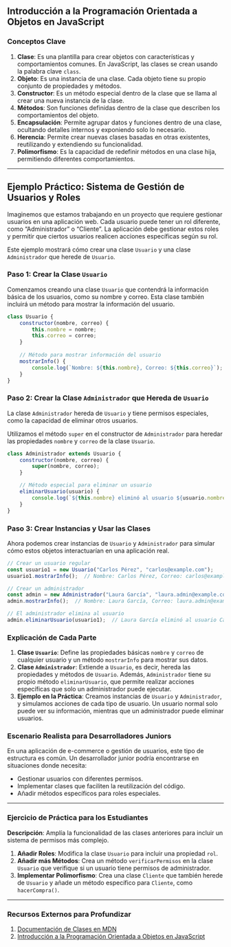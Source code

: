 ## Introducción a la Programación Orientada a Objetos en JavaScript

### Conceptos Clave

1. **Clase**: Es una plantilla para crear objetos con características y comportamientos comunes. En JavaScript, las clases se crean usando la palabra clave `class`.
2. **Objeto**: Es una instancia de una clase. Cada objeto tiene su propio conjunto de propiedades y métodos.
3. **Constructor**: Es un método especial dentro de la clase que se llama al crear una nueva instancia de la clase.
4. **Métodos**: Son funciones definidas dentro de la clase que describen los comportamientos del objeto.
5. **Encapsulación**: Permite agrupar datos y funciones dentro de una clase, ocultando detalles internos y exponiendo solo lo necesario.
6. **Herencia**: Permite crear nuevas clases basadas en otras existentes, reutilizando y extendiendo su funcionalidad.
7. **Polimorfismo**: Es la capacidad de redefinir métodos en una clase hija, permitiendo diferentes comportamientos.

---

## Ejemplo Práctico: Sistema de Gestión de Usuarios y Roles

Imaginemos que estamos trabajando en un proyecto que requiere gestionar usuarios en una aplicación web. Cada usuario puede tener un rol diferente, como “Administrador” o “Cliente”. La aplicación debe gestionar estos roles y permitir que ciertos usuarios realicen acciones específicas según su rol.

Este ejemplo mostrará cómo crear una clase `Usuario` y una clase `Administrador` que herede de `Usuario`.

### Paso 1: Crear la Clase `Usuario`

Comenzamos creando una clase `Usuario` que contendrá la información básica de los usuarios, como su nombre y correo. Esta clase también incluirá un método para mostrar la información del usuario.

```javascript
class Usuario {
    constructor(nombre, correo) {
        this.nombre = nombre;
        this.correo = correo;
    }
    
    // Método para mostrar información del usuario
    mostrarInfo() {
        console.log(`Nombre: ${this.nombre}, Correo: ${this.correo}`);
    }
}
```

### Paso 2: Crear la Clase `Administrador` que Hereda de `Usuario`

La clase `Administrador` hereda de `Usuario` y tiene permisos especiales, como la capacidad de eliminar otros usuarios. 

Utilizamos el método `super` en el constructor de `Administrador` para heredar las propiedades `nombre` y `correo` de la clase `Usuario`.

```javascript
class Administrador extends Usuario {
    constructor(nombre, correo) {
        super(nombre, correo);
    }

    // Método especial para eliminar un usuario
    eliminarUsuario(usuario) {
        console.log(`${this.nombre} eliminó al usuario ${usuario.nombre}`);
    }
}
```

### Paso 3: Crear Instancias y Usar las Clases

Ahora podemos crear instancias de `Usuario` y `Administrador` para simular cómo estos objetos interactuarían en una aplicación real.

```javascript
// Crear un usuario regular
const usuario1 = new Usuario("Carlos Pérez", "carlos@example.com");
usuario1.mostrarInfo();  // Nombre: Carlos Pérez, Correo: carlos@example.com

// Crear un administrador
const admin = new Administrador("Laura García", "laura.admin@example.com");
admin.mostrarInfo();  // Nombre: Laura García, Correo: laura.admin@example.com

// El administrador elimina al usuario
admin.eliminarUsuario(usuario1);  // Laura García eliminó al usuario Carlos Pérez
```

### Explicación de Cada Parte

1. **Clase `Usuario`**: Define las propiedades básicas `nombre` y `correo` de cualquier usuario y un método `mostrarInfo` para mostrar sus datos.
2. **Clase `Administrador`**: Extiende a `Usuario`, es decir, hereda las propiedades y métodos de `Usuario`. Además, `Administrador` tiene su propio método `eliminarUsuario`, que permite realizar acciones específicas que solo un administrador puede ejecutar.
3. **Ejemplo en la Práctica**: Creamos instancias de `Usuario` y `Administrador`, y simulamos acciones de cada tipo de usuario. Un usuario normal solo puede ver su información, mientras que un administrador puede eliminar usuarios.

### Escenario Realista para Desarrolladores Juniors

En una aplicación de e-commerce o gestión de usuarios, este tipo de estructura es común. Un desarrollador junior podría encontrarse en situaciones donde necesita:
- Gestionar usuarios con diferentes permisos.
- Implementar clases que faciliten la reutilización del código.
- Añadir métodos específicos para roles especiales.

---

### Ejercicio de Práctica para los Estudiantes

**Descripción**: Amplía la funcionalidad de las clases anteriores para incluir un sistema de permisos más complejo.

1. **Añadir Roles**: Modifica la clase `Usuario` para incluir una propiedad `rol`.
2. **Añadir más Métodos**: Crea un método `verificarPermisos` en la clase `Usuario` que verifique si un usuario tiene permisos de administrador.
3. **Implementar Polimorfismo**: Crea una clase `Cliente` que también herede de `Usuario` y añade un método específico para `Cliente`, como `hacerCompra()`.

---

### Recursos Externos para Profundizar

1. [Documentación de Clases en MDN](https://developer.mozilla.org/es/docs/Web/JavaScript/Reference/Classes)
2. [Introducción a la Programación Orientada a Objetos en JavaScript](https://javascript.info/class)
